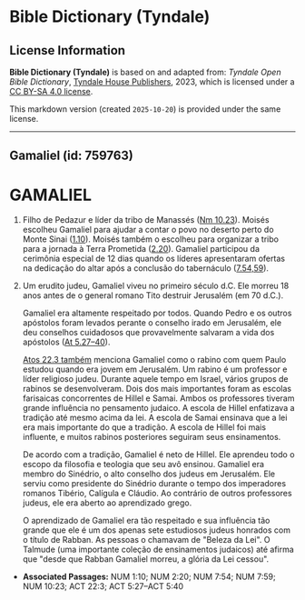 # Bible Dictionary (Tyndale)

## License Information

**Bible Dictionary (Tyndale)** is based on and adapted from: _Tyndale Open Bible Dictionary_, [Tyndale House Publishers](https://tyndaleopenresources.com/), 2023, which is licensed under a [CC BY-SA 4.0 license](https://creativecommons.org/licenses/by-sa/4.0/legalcode.en).

This markdown version (created `2025-10-20`) is provided under the same license.



--------------------------------

## Gamaliel (id: 759763)

GAMALIEL
========

1. Filho de Pedazur e líder da tribo de Manassés ([Nm 10\.23](https://ref.ly/Num10:23)). Moisés escolheu Gamaliel para ajudar a contar o povo no deserto perto do Monte Sinai ([1\.10](https://ref.ly/Num1:10)). Moisés também o escolheu para organizar a tribo para a jornada à Terra Prometida ([2\.20](https://ref.ly/Num2:20)). Gamaliel participou da cerimônia especial de 12 dias quando os líderes apresentaram ofertas na dedicação do altar após a conclusão do tabernáculo ([7\.54,59](https://ref.ly/Num7:54,Num7:59)).
2. Um erudito judeu, Gamaliel viveu no primeiro século d.C. Ele morreu 18 anos antes de o general romano Tito destruir Jerusalém (em 70 d.C.).

    Gamaliel era altamente respeitado por todos. Quando Pedro e os outros apóstolos foram levados perante o conselho irado em Jerusalém, ele deu conselhos cuidadosos que provavelmente salvaram a vida dos apóstolos ([At 5\.27–40](https://ref.ly/Acts5:27-Acts5:40)).

    [Atos 22\.3 também](https://ref.ly/Acts22:3) menciona Gamaliel como o rabino com quem Paulo estudou quando era jovem em Jerusalém. Um rabino é um professor e líder religioso judeu. Durante aquele tempo em Israel, vários grupos de rabinos se desenvolveram. Dois dos mais importantes foram as escolas farisaicas concorrentes de Hillel e Samai. Ambos os professores tiveram grande influência no pensamento judaico. A escola de Hillel enfatizava a tradição até mesmo acima da lei. A escola de Samai ensinava que a lei era mais importante do que a tradição. A escola de Hillel foi mais influente, e muitos rabinos posteriores seguiram seus ensinamentos.

    De acordo com a tradição, Gamaliel é neto de Hillel. Ele aprendeu todo o escopo da filosofia e teologia que seu avô ensinou. Gamaliel era membro do Sinédrio, o alto conselho dos judeus em Jerusalém. Ele serviu como presidente do Sinédrio durante o tempo dos imperadores romanos Tibério, Calígula e Cláudio. Ao contrário de outros professores judeus, ele era aberto ao aprendizado grego.

    O aprendizado de Gamaliel era tão respeitado e sua influência tão grande que ele é um dos apenas sete estudiosos judeus honrados com o título de Rabban. As pessoas o chamavam de "Beleza da Lei". O Talmude (uma importante coleção de ensinamentos judaicos) até afirma que "desde que Rabban Gamaliel morreu, a glória da Lei cessou".

* **Associated Passages:** NUM 1:10; NUM 2:20; NUM 7:54; NUM 7:59; NUM 10:23; ACT 22:3; ACT 5:27–ACT 5:40

